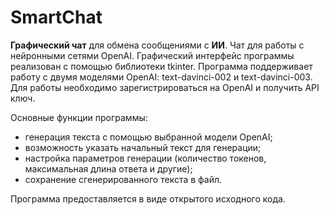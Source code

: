 # SmartChat

**Графический чат** для обмена сообщениями с **ИИ**.
Чат для работы с нейронными сетями OpenAI. Графический интерфейс программы реализован с помощью библиотеки tkinter. Программа поддерживает работу с двумя моделями OpenAI: text-davinci-002 и text-davinci-003. Для работы необходимо зарегистрироваться на OpenAI и получить API ключ.

Основные функции программы:
- генерация текста с помощью выбранной модели OpenAI;
- возможность указать начальный текст для генерации;
- настройка параметров генерации (количество токенов, максимальная длина ответа и другие);
- сохранение сгенерированного текста в файл.

Программа предоставляется в виде открытого исходного кода.
